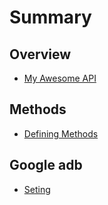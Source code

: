 # Summary

## Overview

* [My Awesome API](README.md)

## Methods

* [Defining Methods](methods.md)

## Google adb

* [Seting ](methods.md)